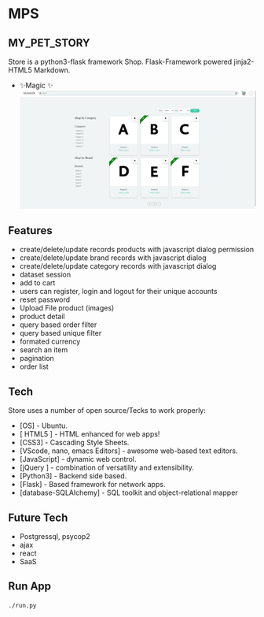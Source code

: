 # MPS
## __MY_PET_STORY__

Store is a python3-flask framework Shop.
Flask-Framework powered jinja2-HTML5 Markdown.

- ✨Magic ✨
![alt text](https://github.com/saidskander/Final-proj-eco/blob/master/img/Screenshot%202022-06-26%20183001.png?raw=true)


## Features

- create/delete/update records products with javascript dialog permission
- create/delete/update brand records with javascript dialog
- create/delete/update category records with javascript dialog
- dataset session 
- add to cart
- users can register, login and logout for their unique accounts
- reset password
- Upload File product (images)
- product detail
- query based order filter
- query based unique filter
- formated currency
- search an item
- pagination
- order list

## Tech

Store uses a number of open source/Tecks to work properly:

- [OS] - Ubuntu.
- [ HTML5 ] - HTML enhanced for web apps!
- [CSS3] - Cascading Style Sheets.
- [VScode, nano, emacs Editors] - awesome web-based text editors.
- [JavaScript] - dynamic web control.
- [jQuery ] - combination of versatility and extensibility.
- [Python3] - Backend side based.
- [Flask] - Based framework for network apps.
- [database-SQLAlchemy] -  SQL toolkit and object-relational mapper

## Future Tech

- Postgressql, psycop2
- ajax
- react
- SaaS
## Run App

```sh
./run.py
```



